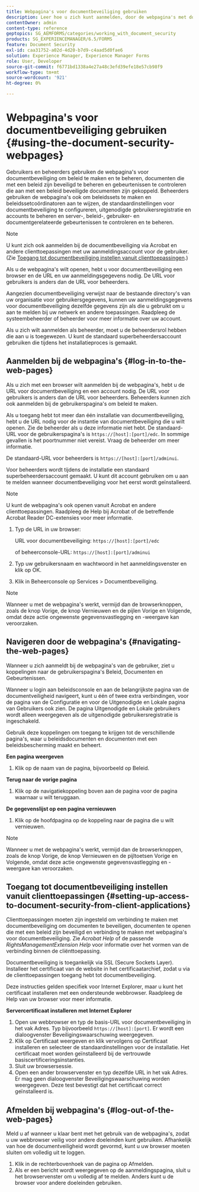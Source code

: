 ```yaml
---
title: Webpagina's voor documentbeveiliging gebruiken
description: Leer hoe u zich kunt aanmelden, door de webpagina's met documentbeveiliging kunt navigeren en deze kunt gebruiken.
contentOwner: admin
content-type: reference
geptopics: SG_AEMFORMS/categories/working_with_document_security
products: SG_EXPERIENCEMANAGER/6.5/FORMS
feature: Document Security
exl-id: caa31752-a02d-4d20-b7d9-c4aad5d0fae6
solution: Experience Manager, Experience Manager Forms
role: User, Developer
source-git-commit: f6771bd1338a4e27a48c3efd39efe18e57cb98f9
workflow-type: tm+mt
source-wordcount: '921'
ht-degree: 0%

---
```


# Webpagina&#39;s voor documentbeveiliging gebruiken {#using-the-document-security-webpages}

Gebruikers en beheerders gebruiken de webpagina&#39;s voor documentbeveiliging om beleid te maken en te beheren, documenten die met een beleid zijn beveiligd te beheren en gebeurtenissen te controleren die aan met een beleid beveiligde documenten zijn gekoppeld. Beheerders gebruiken de webpagina&#39;s ook om beleidssets te maken en beleidssetcoördinatoren aan te wijzen, de standaardinstellingen voor documentbeveiliging te configureren, uitgenodigde gebruikersregistratie en accounts te beheren en server-, beleid-, gebruiker- en documentgerelateerde gebeurtenissen te controleren en te beheren.

>[!NOTE]
>
>U kunt zich ook aanmelden bij de documentbeveiliging via Acrobat en andere clienttoepassingen met uw aanmeldingsaccount voor de gebruiker. (Zie [Toegang tot documentbeveiliging instellen vanuit clienttoepassingen](using-document-security-web-pages.md#setting-up-access-to-document-security-from-client-applications).)

Als u de webpagina&#39;s wilt openen, hebt u voor documentbeveiliging een browser en de URL en uw aanmeldingsgegevens nodig. De URL voor gebruikers is anders dan de URL voor beheerders.

Aangezien documentbeveiliging verwijst naar de bestaande directory&#39;s van uw organisatie voor gebruikersgegevens, kunnen uw aanmeldingsgegevens voor documentbeveiliging dezelfde gegevens zijn als die u gebruikt om u aan te melden bij uw netwerk en andere toepassingen. Raadpleeg de systeembeheerder of beheerder voor meer informatie over uw account.

Als u zich wilt aanmelden als beheerder, moet u de beheerdersrol hebben die aan u is toegewezen. U kunt de standaard superbeheerdersaccount gebruiken die tijdens het installatieproces is gemaakt.

## Aanmelden bij de webpagina&#39;s {#log-in-to-the-web-pages}

Als u zich met een browser wilt aanmelden bij de webpagina&#39;s, hebt u de URL voor documentbeveiliging en een account nodig. De URL voor gebruikers is anders dan de URL voor beheerders. Beheerders kunnen zich ook aanmelden bij de gebruikerspagina&#39;s om beleid te maken.

Als u toegang hebt tot meer dan één installatie van documentbeveiliging, hebt u de URL nodig voor de instantie van documentbeveiliging die u wilt openen. Zie de beheerder als u deze informatie niet hebt. De standaard-URL voor de gebruikerspagina&#39;s is `https://[host]:[port]/edc`. In sommige gevallen is het poortnummer niet vereist. Vraag de beheerder om meer informatie.

De standaard-URL voor beheerders is `https://[host]:[port]/adminui`.

Voor beheerders wordt tijdens de installatie een standaard superbeheerdersaccount gemaakt. U kunt dit account gebruiken om u aan te melden wanneer documentbeveiliging voor het eerst wordt geïnstalleerd.

>[!NOTE]
>
>U kunt de webpagina&#39;s ook openen vanuit Acrobat en andere clienttoepassingen. Raadpleeg de Help bij Acrobat of de betreffende Acrobat Reader DC-extensies voor meer informatie.

1. Typ de URL in uw browser:

   URL voor documentbeveiliging: `https://[host]:[port]/edc`

   of beheerconsole-URL: `https://[host]:[port]/adminui`

1. Typ uw gebruikersnaam en wachtwoord in het aanmeldingsvenster en klik op OK.
1. Klik in Beheerconsole op Services > Documentbeveiliging.

>[!NOTE]
>
>Wanneer u met de webpagina&#39;s werkt, vermijd dan de browserknoppen, zoals de knop Vorige, de knop Vernieuwen en de pijlen Vorige en Volgende, omdat deze actie ongewenste gegevensvastlegging en -weergave kan veroorzaken.

## Navigeren door de webpagina&#39;s {#navigating-the-web-pages}

Wanneer u zich aanmeldt bij de webpagina&#39;s van de gebruiker, ziet u koppelingen naar de gebruikerspagina&#39;s Beleid, Documenten en Gebeurtenissen.

Wanneer u login aan beleidsconsole en aan de belangrijkste pagina van de documentveiligheid navigeert, kunt u één of twee extra verbindingen, voor de pagina van de Configuratie en voor de Uitgenodigde en Lokale pagina van Gebruikers ook zien. De pagina Uitgenodigde en Lokale gebruikers wordt alleen weergegeven als de uitgenodigde gebruikersregistratie is ingeschakeld.

Gebruik deze koppelingen om toegang te krijgen tot de verschillende pagina&#39;s, waar u beleidsdocumenten en documenten met een beleidsbescherming maakt en beheert.

**Een pagina weergeven**

1. Klik op de naam van de pagina, bijvoorbeeld op Beleid.

**Terug naar de vorige pagina**

1. Klik op de navigatiekoppeling boven aan de pagina voor de pagina waarnaar u wilt teruggaan.

**De gegevenslijst op een pagina vernieuwen**

1. Klik op de hoofdpagina op de koppeling naar de pagina die u wilt vernieuwen.

>[!NOTE]
>
>Wanneer u met de webpagina&#39;s werkt, vermijd dan de browserknoppen, zoals de knop Vorige, de knop Vernieuwen en de pijltoetsen Vorige en Volgende, omdat deze actie ongewenste gegevensvastlegging en -weergave kan veroorzaken.

## Toegang tot documentbeveiliging instellen vanuit clienttoepassingen {#setting-up-access-to-document-security-from-client-applications}

Clienttoepassingen moeten zijn ingesteld om verbinding te maken met documentbeveiliging om documenten te beveiligen, documenten te openen die met een beleid zijn beveiligd en verbinding te maken met webpagina&#39;s voor documentbeveiliging. Zie *Acrobat Help* of de passende *RightsManagementExtension Help* voor informatie over het vormen van de verbinding binnen de cliënttoepassing.

Documentbeveiliging is toegankelijk via SSL (Secure Sockets Layer). Installeer het certificaat van de website in het certificaatarchief, zodat u via de clienttoepassingen toegang hebt tot documentbeveiliging.

<!-- Fix broken link See Configuring SSL for information on SSL.-->

Deze instructies gelden specifiek voor Internet Explorer, maar u kunt het certificaat installeren met een ondersteunde webbrowser. Raadpleeg de Help van uw browser voor meer informatie.

**Servercertificaat installeren met Internet Explorer**

1. Open uw webbrowser en typ de basis-URL voor documentbeveiliging in het vak Adres. Typ bijvoorbeeld `https://[host]:[port]`. Er wordt een dialoogvenster Beveiligingswaarschuwing weergegeven.
1. Klik op Certificaat weergeven en klik vervolgens op Certificaat installeren en selecteer de standaardinstellingen voor de installatie. Het certificaat moet worden geïnstalleerd bij de vertrouwde basiscertificeringsinstanties.
1. Sluit uw browsersessie.
1. Open een ander browservenster en typ dezelfde URL in het vak Adres. Er mag geen dialoogvenster Beveiligingswaarschuwing worden weergegeven. Deze test bevestigt dat het certificaat correct geïnstalleerd is.

## Afmelden bij webpagina&#39;s {#log-out-of-the-web-pages}

Meld u af wanneer u klaar bent met het gebruik van de webpagina&#39;s, zodat u uw webbrowser veilig voor andere doeleinden kunt gebruiken. Afhankelijk van hoe de documentveiligheid wordt gevormd, kunt u uw browser moeten sluiten om volledig uit te loggen.

1. Klik in de rechterbovenhoek van de pagina op Afmelden.
1. Als er een bericht wordt weergegeven op de aanmeldingspagina, sluit u het browservenster om u volledig af te melden. Anders kunt u de browser voor andere doeleinden gebruiken.
